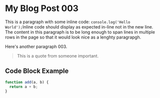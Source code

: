 # My Blog Post 003

This is a paragraph with some inline code: `console.log('Hello World');`Inline code should display as expected in-line not in the new line. The content in this paragraph is to be long enough to span lines in multiple rows in the page so that it would look nice as a lenghty paragrapgh.

Here's another paragraph 003.

> This is a quote from someone important.

## Code Block Example

```javascript
function add(a, b) {
  return a + b;
}